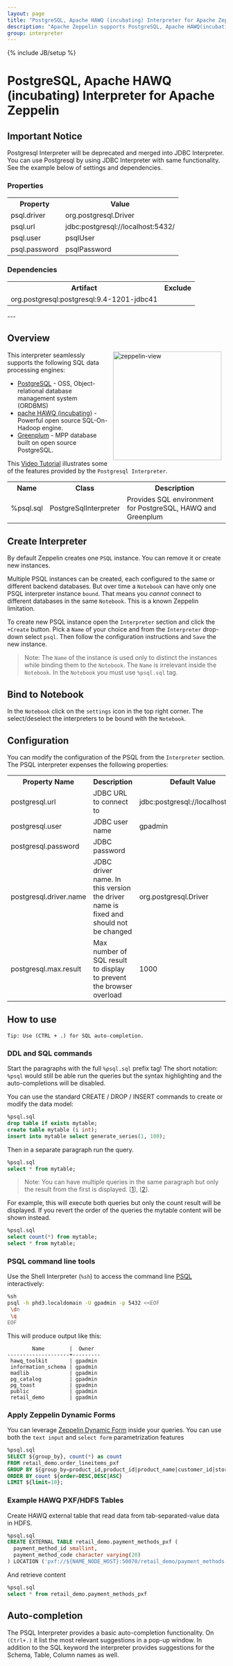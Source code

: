 ```yaml
---
layout: page
title: "PostgreSQL, Apache HAWQ (incubating) Interpreter for Apache Zeppelin"
description: "Apache Zeppelin supports PostgreSQL, Apache HAWQ(incubating) and Greenplum SQL data processing engines."
group: interpreter
---
```

<!--
Licensed under the Apache License, Version 2.0 (the "License");
you may not use this file except in compliance with the License.
You may obtain a copy of the License at

http://www.apache.org/licenses/LICENSE-2.0

Unless required by applicable law or agreed to in writing, software
distributed under the License is distributed on an "AS IS" BASIS,
WITHOUT WARRANTIES OR CONDITIONS OF ANY KIND, either express or implied.
See the License for the specific language governing permissions and
limitations under the License.
-->
{% include JB/setup %}

# PostgreSQL, Apache HAWQ (incubating) Interpreter for Apache Zeppelin

<div id="toc"></div>

## Important Notice

Postgresql Interpreter will be deprecated and merged into JDBC Interpreter. You can use Postgresql by using JDBC Interpreter with same functionality. See the example below of settings and dependencies.

### Properties
<table class="table-configuration">
  <tr>
    <th>Property</th>
    <th>Value</th>
  </tr>
  <tr>
    <td>psql.driver</td>
    <td>org.postgresql.Driver</td>
  </tr>
  <tr>
    <td>psql.url</td>
    <td>jdbc:postgresql://localhost:5432/</td>
  </tr>
  <tr>
    <td>psql.user</td>
    <td>psqlUser</td>
  </tr>
  <tr>
    <td>psql.password</td>
    <td>psqlPassword</td>
  </tr>
</table>

### Dependencies
<table class="table-configuration">
  <tr>
    <th>Artifact</th>
    <th>Exclude</th>
  </tr>
  <tr>
    <td>org.postgresql:postgresql:9.4-1201-jdbc41</td>
    <td></td>
  </tr>
</table>
---

## Overview

[<img align="right" src="http://img.youtube.com/vi/wqXXQhJ5Uk8/0.jpg" alt="zeppelin-view" hspace="10" width="250"/>](https://www.youtube.com/watch?v=wqXXQhJ5Uk8)

This interpreter seamlessly supports the following SQL data processing engines:

* [PostgreSQL](http://www.postgresql.org/) - OSS, Object-relational database management system (ORDBMS)
* [pache HAWQ (incubating)](http://hawq.incubator.apache.org/) - Powerful open source SQL-On-Hadoop engine.
* [Greenplum](http://pivotal.io/big-data/pivotal-greenplum-database) - MPP database built on open source PostgreSQL.

This [Video Tutorial](https://www.youtube.com/watch?v=wqXXQhJ5Uk8) illustrates some of the features provided by the `Postgresql Interpreter`.

<table class="table-configuration">
  <tr>
    <th>Name</th>
    <th>Class</th>
    <th>Description</th>
  </tr>
  <tr>
    <td>%psql.sql</td>
    <td>PostgreSqlInterpreter</td>
    <td>Provides SQL environment for PostgreSQL, HAWQ and Greenplum</td>
  </tr>
</table>

## Create Interpreter
By default Zeppelin creates one `PSQL` instance. You can remove it or create new instances.

Multiple PSQL instances can be created, each configured to the same or different backend databases. But over time a  `Notebook` can have only one PSQL interpreter instance `bound`. That means you _cannot_ connect to different databases in the same `Notebook`. This is a known Zeppelin limitation.

To create new PSQL instance open the `Interpreter` section and click the `+Create` button. Pick a `Name` of your choice and from the `Interpreter` drop-down select `psql`.  Then follow the configuration instructions and `Save` the new instance.

> Note: The `Name` of the instance is used only to distinct the instances while binding them to the `Notebook`. The `Name` is irrelevant inside the `Notebook`. In the `Notebook` you must use `%psql.sql` tag.

## Bind to Notebook
In the `Notebook` click on the `settings` icon in the top right corner. The select/deselect the interpreters to be bound with the `Notebook`.

## Configuration
You can modify the configuration of the PSQL from the `Interpreter` section.  The PSQL interpreter expenses the following properties:

<table class="table-configuration">
  <tr>
    <th>Property Name</th>
    <th>Description</th>
    <th>Default Value</th>
  </tr>
  <tr>
    <td>postgresql.url</td>
    <td>JDBC URL to connect to </td>
    <td>jdbc:postgresql://localhost:5432</td>
  </tr>
  <tr>
    <td>postgresql.user</td>
    <td>JDBC user name</td>
    <td>gpadmin</td>
  </tr>
  <tr>
    <td>postgresql.password</td>
    <td>JDBC password</td>
    <td></td>
  </tr>
  <tr>
    <td>postgresql.driver.name</td>
    <td>JDBC driver name. In this version the driver name is fixed and should not be changed</td>
    <td>org.postgresql.Driver</td>
  </tr>
  <tr>
    <td>postgresql.max.result</td>
    <td>Max number of SQL result to display to prevent the browser overload</td>
    <td>1000</td>
  </tr>
</table>

## How to use
```
Tip: Use (CTRL + .) for SQL auto-completion.
```

### DDL and SQL commands
Start the paragraphs with the full `%psql.sql` prefix tag! The short notation: `%psql` would still be able run the queries but the syntax highlighting and the auto-completions will be disabled.

You can use the standard CREATE / DROP / INSERT commands to create or modify the data model:

```sql
%psql.sql
drop table if exists mytable;
create table mytable (i int);
insert into mytable select generate_series(1, 100);
```

Then in a separate paragraph run the query.

```sql
%psql.sql
select * from mytable;
```

> Note: You can have multiple queries in the same paragraph but only the result from the first is displayed. [[1](https://issues.apache.org/jira/browse/ZEPPELIN-178)], [[2](https://issues.apache.org/jira/browse/ZEPPELIN-212)].

For example, this will execute both queries but only the count result will be displayed. If you revert the order of the queries the mytable content will be shown instead.

```sql
%psql.sql
select count(*) from mytable;
select * from mytable;
```

### PSQL command line tools
Use the Shell Interpreter (`%sh`) to access the command line [PSQL](http://www.postgresql.org/docs/9.4/static/app-psql.html) interactively:

```bash
%sh
psql -h phd3.localdomain -U gpadmin -p 5432 <<EOF
 \dn  
 \q
EOF
```

This will produce output like this:

```
        Name        |  Owner  
--------------------+---------
 hawq_toolkit       | gpadmin
 information_schema | gpadmin
 madlib             | gpadmin
 pg_catalog         | gpadmin
 pg_toast           | gpadmin
 public             | gpadmin
 retail_demo        | gpadmin
```

### Apply Zeppelin Dynamic Forms
You can leverage [Zeppelin Dynamic Form](../manual/dynamicform.html) inside your queries. You can use both the `text input` and `select form` parametrization features

```sql
%psql.sql
SELECT ${group_by}, count(*) as count
FROM retail_demo.order_lineitems_pxf
GROUP BY ${group_by=product_id,product_id|product_name|customer_id|store_id}
ORDER BY count ${order=DESC,DESC|ASC}
LIMIT ${limit=10};
```

### Example HAWQ PXF/HDFS Tables
Create HAWQ external table that read data from tab-separated-value data in HDFS.

```sql
%psql.sql
CREATE EXTERNAL TABLE retail_demo.payment_methods_pxf (
  payment_method_id smallint,
  payment_method_code character varying(20)
) LOCATION ('pxf://${NAME_NODE_HOST}:50070/retail_demo/payment_methods.tsv.gz?profile=HdfsTextSimple') FORMAT 'TEXT' (DELIMITER = E'\t');
```

And retrieve content

```sql
%psql.sql
select * from retail_demo.payment_methods_pxf
```

## Auto-completion
The PSQL Interpreter provides a basic auto-completion functionality. On `(Ctrl+.)` it list the most relevant suggestions in a pop-up window. In addition to the SQL keyword the interpreter provides suggestions for the Schema, Table, Column names as well.
